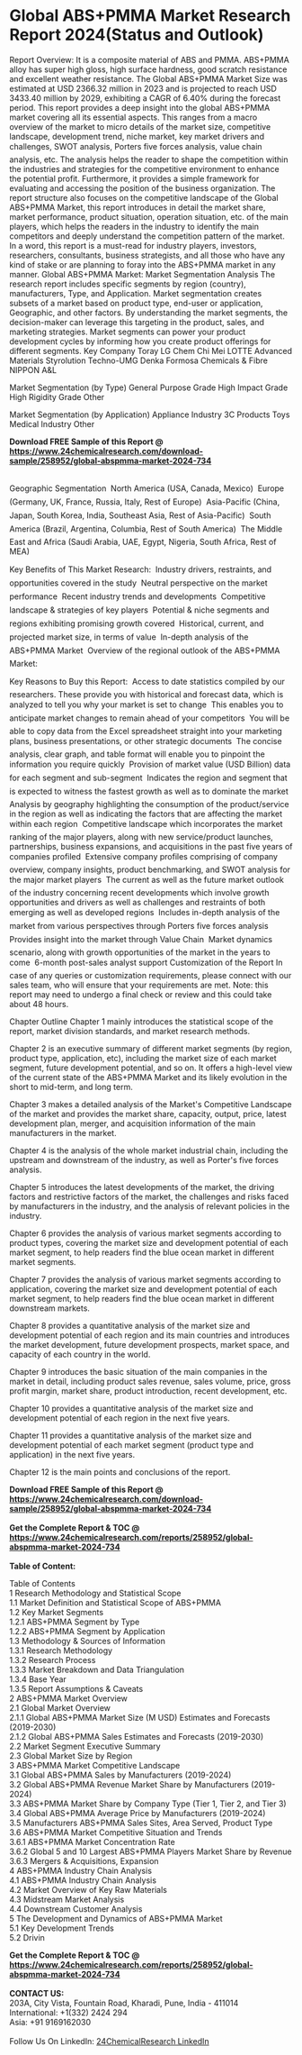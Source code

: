 <h1>Global ABS+PMMA Market Research Report 2024(Status and Outlook)</h1><p>Report Overview:
It is a composite material of ABS and PMMA. ABS+PMMA alloy has super high gloss, high surface hardness, good scratch resistance and excellent weather resistance.
The Global ABS+PMMA Market Size was estimated at USD 2366.32  million in 2023 and is projected to reach USD 3433.40  million by 2029, exhibiting a CAGR of 6.40% during the forecast period. 
This report provides a deep insight into the global ABS+PMMA market covering all its essential aspects. This ranges from a macro overview of the market to micro details of the market size, competitive landscape, development trend, niche market, key market drivers and challenges, SWOT analysis, Porters five forces analysis, value chain analysis, etc. 
The analysis helps the reader to shape the competition within the industries and strategies for the competitive environment to enhance the potential profit. Furthermore, it provides a simple framework for evaluating and accessing the position of the business organization. The report structure also focuses on the competitive landscape of the Global ABS+PMMA Market, this report introduces in detail the market share, market performance, product situation, operation situation, etc. of the main players, which helps the readers in the industry to identify the main competitors and deeply understand the competition pattern of the market.
In a word, this report is a must-read for industry players, investors, researchers, consultants, business strategists, and all those who have any kind of stake or are planning to foray into the ABS+PMMA market in any manner.
Global ABS+PMMA Market: Market Segmentation Analysis
The research report includes specific segments by region (country), manufacturers, Type, and Application. Market segmentation creates subsets of a market based on product type, end-user or application, Geographic, and other factors. By understanding the market segments, the decision-maker can leverage this targeting in the product, sales, and marketing strategies. Market segments can power your product development cycles by informing how you create product offerings for different segments.
Key Company
Toray
LG Chem
Chi Mei
LOTTE Advanced Materials
Styrolution
Techno-UMG
Denka
Formosa Chemicals &amp; Fibre
NIPPON A&amp;L</p><p>
Market Segmentation (by Type)
General Purpose Grade
High Impact Grade
High Rigidity Grade
Other</p><p>
Market Segmentation (by Application)
Appliance Industry
3C Products
Toys
Medical Industry
Other</p><div><b>Download FREE Sample of this Report @ 
            <a href="https://www.24chemicalresearch.com/download-sample/258952/global-abspmma-market-2024-734">
            https://www.24chemicalresearch.com/download-sample/258952/global-abspmma-market-2024-734</a></b></div><br><p>
Geographic Segmentation
 North America (USA, Canada, Mexico)
 Europe (Germany, UK, France, Russia, Italy, Rest of Europe)
 Asia-Pacific (China, Japan, South Korea, India, Southeast Asia, Rest of Asia-Pacific)
 South America (Brazil, Argentina, Columbia, Rest of South America)
 The Middle East and Africa (Saudi Arabia, UAE, Egypt, Nigeria, South Africa, Rest of MEA)</p><p>
Key Benefits of This Market Research:
 Industry drivers, restraints, and opportunities covered in the study
 Neutral perspective on the market performance
 Recent industry trends and developments
 Competitive landscape &amp; strategies of key players
 Potential &amp; niche segments and regions exhibiting promising growth covered
 Historical, current, and projected market size, in terms of value
 In-depth analysis of the ABS+PMMA Market
 Overview of the regional outlook of the ABS+PMMA Market:</p><p>
Key Reasons to Buy this Report:
 Access to date statistics compiled by our researchers. These provide you with historical and forecast data, which is analyzed to tell you why your market is set to change
 This enables you to anticipate market changes to remain ahead of your competitors
 You will be able to copy data from the Excel spreadsheet straight into your marketing plans, business presentations, or other strategic documents
 The concise analysis, clear graph, and table format will enable you to pinpoint the information you require quickly
 Provision of market value (USD Billion) data for each segment and sub-segment
 Indicates the region and segment that is expected to witness the fastest growth as well as to dominate the market
 Analysis by geography highlighting the consumption of the product/service in the region as well as indicating the factors that are affecting the market within each region
 Competitive landscape which incorporates the market ranking of the major players, along with new service/product launches, partnerships, business expansions, and acquisitions in the past five years of companies profiled
 Extensive company profiles comprising of company overview, company insights, product benchmarking, and SWOT analysis for the major market players
 The current as well as the future market outlook of the industry concerning recent developments which involve growth opportunities and drivers as well as challenges and restraints of both emerging as well as developed regions
 Includes in-depth analysis of the market from various perspectives through Porters five forces analysis
 Provides insight into the market through Value Chain
 Market dynamics scenario, along with growth opportunities of the market in the years to come
 6-month post-sales analyst support
Customization of the Report
In case of any queries or customization requirements, please connect with our sales team, who will ensure that your requirements are met.
Note: this report may need to undergo a final check or review and this could take about 48 hours.</p><p>
Chapter Outline
Chapter 1 mainly introduces the statistical scope of the report, market division standards, and market research methods.</p><p>
Chapter 2 is an executive summary of different market segments (by region, product type, application, etc), including the market size of each market segment, future development potential, and so on. It offers a high-level view of the current state of the ABS+PMMA Market and its likely evolution in the short to mid-term, and long term.</p><p>
Chapter 3 makes a detailed analysis of the Market's Competitive Landscape of the market and provides the market share, capacity, output, price, latest development plan, merger, and acquisition information of the main manufacturers in the market.</p><p>
Chapter 4 is the analysis of the whole market industrial chain, including the upstream and downstream of the industry, as well as Porter's five forces analysis.</p><p>
Chapter 5 introduces the latest developments of the market, the driving factors and restrictive factors of the market, the challenges and risks faced by manufacturers in the industry, and the analysis of relevant policies in the industry.</p><p>
Chapter 6 provides the analysis of various market segments according to product types, covering the market size and development potential of each market segment, to help readers find the blue ocean market in different market segments.</p><p>
Chapter 7 provides the analysis of various market segments according to application, covering the market size and development potential of each market segment, to help readers find the blue ocean market in different downstream markets.</p><p>
Chapter 8 provides a quantitative analysis of the market size and development potential of each region and its main countries and introduces the market development, future development prospects, market space, and capacity of each country in the world.</p><p>
Chapter 9 introduces the basic situation of the main companies in the market in detail, including product sales revenue, sales volume, price, gross profit margin, market share, product introduction, recent development, etc.</p><p>
Chapter 10 provides a quantitative analysis of the market size and development potential of each region in the next five years.</p><p>
Chapter 11 provides a quantitative analysis of the market size and development potential of each market segment (product type and application) in the next five years.</p><p>
Chapter 12 is the main points and conclusions of the report.</p><p>
	
</p><div><b>Download FREE Sample of this Report @ 
            <a href="https://www.24chemicalresearch.com/download-sample/258952/global-abspmma-market-2024-734">
            https://www.24chemicalresearch.com/download-sample/258952/global-abspmma-market-2024-734</a></b></div><br><div><b>Get the Complete Report & TOC @ 
            <a href="https://www.24chemicalresearch.com/reports/258952/global-abspmma-market-2024-734">
            https://www.24chemicalresearch.com/reports/258952/global-abspmma-market-2024-734</a></b></div><br>
            <b>Table of Content:</b><p>Table of Contents<br />
1 Research Methodology and Statistical Scope<br />
1.1 Market Definition and Statistical Scope of ABS+PMMA<br />
1.2 Key Market Segments<br />
1.2.1 ABS+PMMA Segment by Type<br />
1.2.2 ABS+PMMA Segment by Application<br />
1.3 Methodology & Sources of Information<br />
1.3.1 Research Methodology<br />
1.3.2 Research Process<br />
1.3.3 Market Breakdown and Data Triangulation<br />
1.3.4 Base Year<br />
1.3.5 Report Assumptions & Caveats<br />
2 ABS+PMMA Market Overview<br />
2.1 Global Market Overview<br />
2.1.1 Global ABS+PMMA Market Size (M USD) Estimates and Forecasts (2019-2030)<br />
2.1.2 Global ABS+PMMA Sales Estimates and Forecasts (2019-2030)<br />
2.2 Market Segment Executive Summary<br />
2.3 Global Market Size by Region<br />
3 ABS+PMMA Market Competitive Landscape<br />
3.1 Global ABS+PMMA Sales by Manufacturers (2019-2024)<br />
3.2 Global ABS+PMMA Revenue Market Share by Manufacturers (2019-2024)<br />
3.3 ABS+PMMA Market Share by Company Type (Tier 1, Tier 2, and Tier 3)<br />
3.4 Global ABS+PMMA Average Price by Manufacturers (2019-2024)<br />
3.5 Manufacturers ABS+PMMA Sales Sites, Area Served, Product Type<br />
3.6 ABS+PMMA Market Competitive Situation and Trends<br />
3.6.1 ABS+PMMA Market Concentration Rate<br />
3.6.2 Global 5 and 10 Largest ABS+PMMA Players Market Share by Revenue<br />
3.6.3 Mergers & Acquisitions, Expansion<br />
4 ABS+PMMA Industry Chain Analysis<br />
4.1 ABS+PMMA Industry Chain Analysis<br />
4.2 Market Overview of Key Raw Materials<br />
4.3 Midstream Market Analysis<br />
4.4 Downstream Customer Analysis<br />
5 The Development and Dynamics of ABS+PMMA Market <br />
5.1 Key Development Trends<br />
5.2 Drivin</p><div><b>Get the Complete Report & TOC @ 
            <a href="https://www.24chemicalresearch.com/reports/258952/global-abspmma-market-2024-734">
            https://www.24chemicalresearch.com/reports/258952/global-abspmma-market-2024-734</a></b></div><br><b>CONTACT US:</b><br>
            203A, City Vista, Fountain Road, Kharadi, Pune, India - 411014<br>
            International: +1(332) 2424 294<br>
            Asia: +91 9169162030 <br><br>
            Follow Us On LinkedIn: <a href="https://www.linkedin.com/company/24chemicalresearch/">24ChemicalResearch LinkedIn</a>
